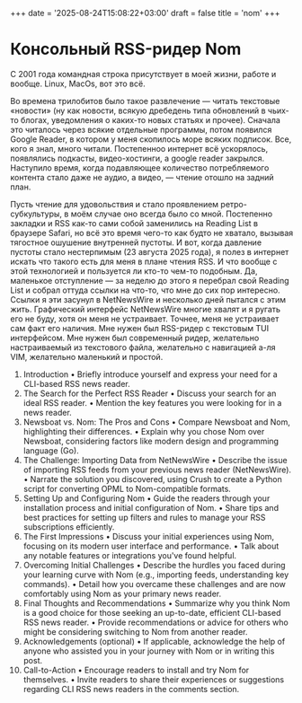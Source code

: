 +++
date = '2025-08-24T15:08:22+03:00'
draft = false
title = 'nom'
+++

Консольный RSS-ридер Nom
===

С 2001 года командная строка присутствует в моей жизни, работе и вообще. Linux, MacOs, вот это всё.

Во времена трилобитов было такое развлечение — читать текстовые «новости» (ну как новости, всякую дребедень типа обновлений в чьих-то блогах, уведомления о каких-то новых статьях и прочее). 
Сначала это читалось через всякие отдельные программы, потом появился Google Reader, в котором у меня скопилось море всяких подписок. Все, кого я знал, много читали. Постепенноо интернет всё ускорялось, появлялись подкасты, видео-хостинги, а google reader закрылся. Наступило время, когда подавляющее количество потребляемого контента стало даже не аудио, а видео, — чтение отошло на задний план.

Пусть чтение для удовольствия и стало проявлением ретро-субкультуры, в моём случае оно всегда было со мной. Постепенно закладки и RSS как-то сами собой заменились на Reading List в браузере Safari, но всё это время чего-то как будто не хватало, вызывая тягостное ошушение внутренней пустоты. И вот, когда давление пустоты стало нестерпимым (23 августа 2025 года), я полез в интернет искать что такого есть для меня в плане чтения RSS. И что вообще с этой технологией и пользуется ли кто-то чем-то подобным. Да, маленькое отступление — за неделю до этого я перебрал свой Reading List и собрал оттуда ссылки на что-то, что мне до сих пор интересно. Ссылки я эти засунул в NetNewsWire и несколько дней пытался с этим жить. Графический интерфейс NetNewsWire многие хвалят и я ругать его не буду, хотя он меня не устраивает. Точнее, меня не устраивает сам факт его наличия. Мне нужен был RSS-ридер с текстовым TUI интерфейсом. Мне нужен был современный ридер, желательно настраиваемый из текстового файла, желательно с навигацией а-ля VIM, желательно маленький и простой.
 


1. Introduction
  • Briefly introduce yourself and express your need for a CLI-based RSS news reader.
2. The Search for the Perfect RSS Reader
  • Discuss your search for an ideal RSS reader.
  • Mention the key features you were looking for in a news reader.
3. Newsboat vs. Nom: The Pros and Cons
  • Compare Newsboat and Nom, highlighting their differences.
  • Explain why you chose Nom over Newsboat, considering factors like modern design and programming language (Go).
4. The Challenge: Importing Data from NetNewsWire
  • Describe the issue of importing RSS feeds from your previous news reader (NetNewsWire).
  • Narrate the solution you discovered, using Crush to create a Python script for converting OPML to Nom-compatible
  formats.
5. Setting Up and Configuring Nom
  • Guide the readers through your installation process and initial configuration of Nom.
  • Share tips and best practices for setting up filters and rules to manage your RSS subscriptions efficiently.
6. The First Impressions
  • Discuss your initial experiences using Nom, focusing on its modern user interface and performance.
  • Talk about any notable features or integrations you've found helpful.
7. Overcoming Initial Challenges
  • Describe the hurdles you faced during your learning curve with Nom (e.g., importing feeds, understanding key
  commands).
  • Detail how you overcame these challenges and are now comfortably using Nom as your primary news reader.
8. Final Thoughts and Recommendations
  • Summarize why you think Nom is a good choice for those seeking an up-to-date, efficient CLI-based RSS news reader.
  • Provide recommendations or advice for others who might be considering switching to Nom from another reader.
9. Acknowledgements (optional)
  • If applicable, acknowledge the help of anyone who assisted you in your journey with Nom or in writing this post.
10. Call-to-Action
  • Encourage readers to install and try Nom for themselves.
  • Invite readers to share their experiences or suggestions regarding CLI RSS news readers in the comments section.


